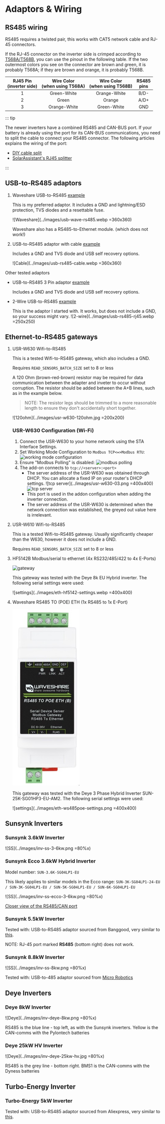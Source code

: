# Adaptors & Wiring

## RS485 wiring

RS485 requires a twisted pair, this works with CAT5 network cable and RJ-45 connectors.

If the RJ-45 connector on the inverter side is crimped according to [T568A/T568B](https://en.wikipedia.org/wiki/ANSI/TIA-568#Wiring), you can use the pinout in the following table. If the two outermost colors you see on the connector are brown and green, it is probably T568A; if they are brown and orange, it is probably T568B.

| RJ45 Pin<br>(inverter side) | Wire Color<br>(when using T568A) | Wire Color<br>(when using T568B) | RS485<br>pins |
| :-------------------------: | :------------------------------: | :------------------------------: | :-----------: |
|              1              |           Green-White            |           Orange-White           |     B/D-      |
|              2              |              Green               |              Orange              |     A/D+      |
|              3              |           Orange-White           |           Green-White            |      GND      |

::: tip

The newer inverters have a combined RS485 and CAN-BUS port. If your battery is already using the port for its CAN-BUS communications, you need to split the cable to connect your RS485 connector. The following articles explains the wiring of the port:

- [DIY cable split](https://solarenergyconcepts.co.uk/practical-and-diy/crc-error-solar-assistant/)
- [SolarAssistant's RJ45 splitter](https://solar-assistant.io/help/deye/2_in_1_bms_port)

:::

## USB-to-RS485 adaptors

1. Waveshare USB-to-RS485 [example](https://www.robotics.org.za/W17286)

   This is my preferred adaptor. It includes a GND and lightning/ESD protection, TVS diodes and a resettable fuse.

   ![Waveshare](../images/usb-wave-rs485.webp =360x360)

   Waveshare also has a RS485-to-Ethernet module. (which does not work!)

2. USB-to-RS485 adaptor with cable [example](https://www.robotics.org.za/index.php?route=product/product&product_id=5947)

   Includes a GND and TVS diode and USB self recovery options.

   ![Cable](../images/usb-rs485-cable.webp =360x360)

Other tested adaptors

- USB-to-RS485 3 Pin adaptor [example](https://www.robotics.org.za/RS485-3P)

  Includes a GND and TVS diode and USB self recovery options.

- 2-Wire USB-to-RS485 [example](https://www.robotics.org.za/RS485-MINI)

  This is the adaptor I started with. It works, but does not include a GND, so your success might vary.
  ![2-wire](../images/usb-rs485-rj45.webp =250x250)

## Ethernet-to-RS485 gateways

1. USR-W630 Wifi-to-RS485

   This is a tested Wifi-to-RS485 gateway, which also includes a GND.

   Requires `READ_SENSORS_BATCH_SIZE` set to 8 or less

   A 120 Ohm (brown-red-brown) resistor may be required for data communication between the adapter and inveter to occur without corruption. The resistor should be added between the A+B lines, such as in the example below.

   > NOTE: The resistor legs should be trimmed to a more reasonable length to ensure they don't accidentally short together.

   ![120ohm](../images/usr-w630-120ohm.jpg =200x200)

   ### USR-W630 Configuration (Wi-Fi)

   1. Connect the USR-W630 to your home network using the STA Interface Settings.
   2. Set Working Mode Configuration to `Modbus TCP<=>Modbus RTU`:
   ![working mode configuration](../images/usr-w630-01.png)
   3. Ensure "Modbus Polling" is disabled:
   ![modbus polling](../images/usr-w630-02.png)
   4. The add-on connects to `tcp://<server>:<port>`
      - The server address of the USR-W630 was obtained through DHCP. You can allocate a fixed IP on your router's DHCP settings.
   ![tcp server](../images/usr-w630-03.png =400x400)
   ![tcp server](../images/usr-w630-03.png)
      - This port is used in the addon configuration when adding the inverter connection.
      - The server address of the USR-W630 is determined when the network connection was established, the greyed out value here is irrelevant.

2. USR-W610 Wifi-to-RS485

   This is a tested Wifi-to-RS485 gateway. Usually significantly cheaper than the W630, however it does not include a GND.

   Requires `READ_SENSORS_BATCH_SIZE` set to 8 or less

3. HF5142B  Modbus/serial to ethernet (4x RS232/485/422 to 4x E-Ports)

   ![gateway](../images/eth-hf5142.webp)

   This gateway was tested with the Deye 8k EU Hybrid inverter. The following serial settings were used:

   ![settings](../images/eth-hf5142-settings.webp =400x400)

4. Waveshare RS485 TO (POE) ETH  (1x RS485 to 1x E-Port)

   ![gateway](../images/eth-ws485poe.jpg)

   This gateway was tested with the Deye 3 Phase Hybrid Inverter SUN-25K-SG01HP3-EU-AM2. The following serial settings were used:

   ![settings](../images/eth-ws485poe-settings.png =400x400)

## Sunsynk Inverters

### Sunsynk 3.6kW Inverter

![SS](../images/inv-ss-3-6kw.png =80%x)

### Sunsynk Ecco 3.6kW Hybrid Inverter

Model number: `SUN-3.6K-SG04LP1-EU`

This likely applies to similar models in the Ecco range: `SUN-3K-SG04LP1-24-EU / SUN-3K-SG04LP1-EU / SUN-5K-SG04LP1-EU / SUN-6K-SG04LP1-EU`

![SS](../images/inv-ss-ecco-3-6kw.png =80%x)

[Closer view of the RS485/CAN port](../images/inv-ss-ecco-3-6kw-485can.png)

### Sunsynk 5.5kW Inverter

Tested with: USB-to-RS485 adaptor sourced from Banggood, very similar to [this](https://www.robotics.org.za/RS485-MINI?search=rs485).

NOTE: RJ-45 port marked **RS485** (bottom right) does not work.

### Sunsynk 8.8kW Inverter

![SS](../images/inv-ss-8kw.png =80%x)

Tested with: USB-to-485 adaptor sourced from [Micro Robotics](https://www.robotics.org.za/index.php?route=product/product&product_id=5947)

## Deye Inverters

### Deye 8kW Inverter

![Deye](../images/inv-deye-8kw.png =80%x)

RS485 is the blue line - top left, as with the Sunsynk inverters. Yellow is the CAN-comms with the Pylontech batteries

### Deye 25kW HV Inverter

![Deye](../images/inv-deye-25kw-hv.jpg =80%x)

RS485 is the grey line - bottom right. BMS1 is the CAN-comms with the Dyness batteries

## Turbo-Energy Inverter

### Turbo-Energy 5kW Inverter

Tested with: USB-to-RS485 adaptor sourced from Aliexpress, very similar to [this](https://www.robotics.org.za/RS485-3P).
